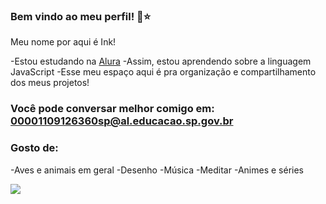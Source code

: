 ### Bem vindo ao meu perfil! 🚀⭐

Meu nome por aqui é Ink!

-Estou estudando na [Alura](https://.alura.com.br)
-Assim, estou aprendendo sobre a linguagem JavaScript
-Esse meu espaço aqui é pra organização e compartilhamento dos meus projetos!

### Você pode conversar melhor comigo em: 00001109126360sp@al.educacao.sp.gov.br

### Gosto de:

-Aves e animais em geral
-Desenho
-Música
-Meditar
-Animes e séries

![](https://media1.tenor.com/m/lxpfB01kWpcAAAAC/bromance-sig-curtis.gif)

